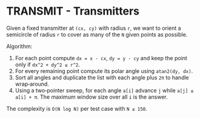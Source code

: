# TRANSMIT - Transmitters

Given a fixed transmitter at `(cx, cy)` with radius `r`, we want to orient a semicircle of radius `r` to cover as many of the `N` given points as possible.

Algorithm:

1. For each point compute `dx = x - cx`, `dy = y - cy` and keep the point only if `dx^2 + dy^2 ≤ r^2`.
2. For every remaining point compute its polar angle using `atan2(dy, dx)`.
3. Sort all angles and duplicate the list with each angle plus `2π` to handle wrap‑around.
4. Using a two‑pointer sweep, for each angle `a[i]` advance `j` while `a[j] ≤ a[i] + π`.  The maximum window size over all `i` is the answer.

The complexity is `O(N log N)` per test case with `N ≤ 150`.
